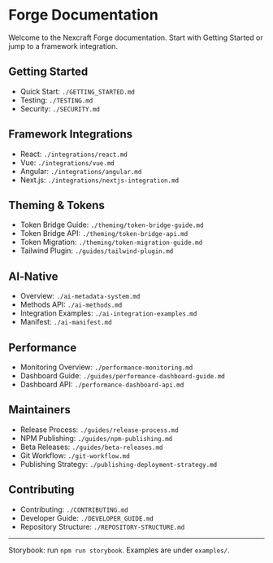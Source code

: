 # Forge Documentation

Welcome to the Nexcraft Forge documentation. Start with Getting Started or jump to a framework integration.

## Getting Started
- Quick Start: `./GETTING_STARTED.md`
- Testing: `./TESTING.md`
- Security: `./SECURITY.md`

## Framework Integrations
- React: `./integrations/react.md`
- Vue: `./integrations/vue.md`
- Angular: `./integrations/angular.md`
- Next.js: `./integrations/nextjs-integration.md`

## Theming & Tokens
- Token Bridge Guide: `./theming/token-bridge-guide.md`
- Token Bridge API: `./theming/token-bridge-api.md`
- Token Migration: `./theming/token-migration-guide.md`
- Tailwind Plugin: `./guides/tailwind-plugin.md`

## AI‑Native
- Overview: `./ai-metadata-system.md`
- Methods API: `./ai-methods.md`
- Integration Examples: `./ai-integration-examples.md`
- Manifest: `./ai-manifest.md`

## Performance
- Monitoring Overview: `./performance-monitoring.md`
- Dashboard Guide: `./guides/performance-dashboard-guide.md`
- Dashboard API: `./performance-dashboard-api.md`

## Maintainers
- Release Process: `./guides/release-process.md`
- NPM Publishing: `./guides/npm-publishing.md`
- Beta Releases: `./guides/beta-releases.md`
- Git Workflow: `./git-workflow.md`
- Publishing Strategy: `./publishing-deployment-strategy.md`

## Contributing
- Contributing: `./CONTRIBUTING.md`
- Developer Guide: `./DEVELOPER_GUIDE.md`
- Repository Structure: `./REPOSITORY-STRUCTURE.md`

---

Storybook: run `npm run storybook`. Examples are under `examples/`.
